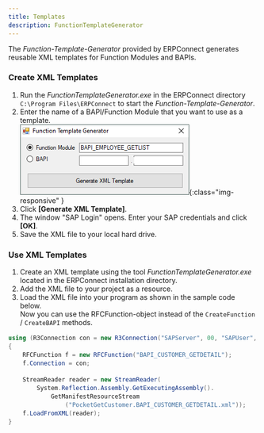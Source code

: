 ```yaml
---
title: Templates
description: FunctionTemplateGenerator
---
```


The *Function-Template-Generator* provided by ERPConnect generates reusable XML templates for Function Modules and BAPIs.

### Create XML Templates

1. Run the *FunctionTemplateGenerator.exe* in the ERPConnect directory `C:\Program Files\ERPConnect` to start the *Function-Template-Generator*.
2. Enter the name of a  BAPI/Function Module that you want to use as a template.<br>
![Tools-003]( ../../assets/images/Tools-003.png){:class="img-responsive" }
3. Click **[Generate XML Template]**. 
4. The window "SAP Login" opens. Enter your SAP credentials and click **[OK]**.
5. Save the XML file to your local hard drive. 

### Use XML Templates

1. Create an XML template using the tool *FunctionTemplateGenerator.exe* located in the ERPConnect installation directory.
2. Add the XML file to your project as a resource.
3. Load the XML file into your program as shown in the sample code below.<br>
Now you can use the RFCFunction-object instead of the `CreateFunction` / `CreateBAPI` methods.

```csharp linenums="1" title="Load XML Templates"
using (R3Connection con = new R3Connection("SAPServer", 00, "SAPUser", "Password", "EN", "800"))
{
    RFCFunction f = new RFCFunction("BAPI_CUSTOMER_GETDETAIL");
    f.Connection = con;

    StreamReader reader = new StreamReader(
        System.Reflection.Assembly.GetExecutingAssembly().
            GetManifestResourceStream
                ("PocketGetCustomer.BAPI_CUSTOMER_GETDETAIL.xml"));
    f.LoadFromXML(reader);
}
```
